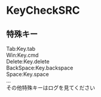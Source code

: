 # KeyCheckSRC

## 特殊キー
Tab:Key.tab  
Win:Key.cmd  
Delete:Key.delete  
BackSpace:Key.backspace  
Space:Key.space  
...  
その他特殊キーはログを見てください  
